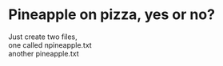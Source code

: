 # Pineapple on pizza, yes or no?
Just create two files,<br>
one called npineapple.txt<br>
another pineapple.txt<br>